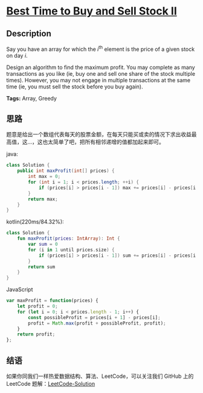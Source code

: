 # [Best Time to Buy and Sell Stock II][title]

## Description

Say you have an array for which the *i*<sup>th</sup> element is the price of a given stock on day *i*.

Design an algorithm to find the maximum profit. You may complete as many transactions as you like (ie, buy one and sell one share of the stock multiple times). However, you may not engage in multiple transactions at the same time (ie, you must sell the stock before you buy again).

**Tags:** Array, Greedy


## 思路

题意是给出一个数组代表每天的股票金额，在每天只能买或卖的情况下求出收益最高值，这...，这也太简单了吧，把所有相邻递增的值都加起来即可。

java:
```java
class Solution {
    public int maxProfit(int[] prices) {
        int max = 0;
        for (int i = 1; i < prices.length; ++i) {
            if (prices[i] > prices[i - 1]) max += prices[i] - prices[i - 1];
        }
        return max;
    }
}
```

kotlin(220ms/84.32%):
```kotlin
class Solution {
    fun maxProfit(prices: IntArray): Int {
        var sum = 0
        for (i in 1 until prices.size) {
            if (prices[i] > prices[i - 1]) sum += prices[i] - prices[i - 1]
        }
        return sum
    }
}
```

JavaScript
```JavaScript
var maxProfit = function(prices) {
    let profit = 0;
    for (let i = 0; i < prices.length - 1; i++) {
        const possibleProfit = prices[i + 1] - prices[i];
        profit = Math.max(profit + possibleProfit, profit);
    }
    return profit;
};
```
## 结语

如果你同我们一样热爱数据结构、算法、LeetCode，可以关注我们 GitHub 上的 LeetCode 题解：[LeetCode-Solution][ls]



[title]: https://leetcode.com/problems/best-time-to-buy-and-sell-stock-ii
[ls]: https://github.com/RichCodersAndMe/LeetCode-Solution
